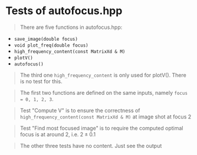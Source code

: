 

# Tests of autofocus.hpp

> There are five functions in autofocus.hpp:
* `save_image(double focus)`
* `void plot_freq(double focus)`
* `high_frequency_content(const MatrixXd & M)`
* `plotV()`
* `autofocus()`

> The third one `high_frequency_content` is only used for plotV(). There is no test for this.

> The first two functions are defined on the same inputs, namely `focus = 0, 1, 2, 3`.

> Test "Compute V" is to ensure the correctness of `high_frequency_content(const MatrixXd & M)` at image shot at focus 2

> Test "Find most focused image" is to require the computed optimal focus is at around 2, i.e. $2 \pm 0.1$

> The other three tests have no content. Just see the output
